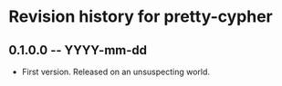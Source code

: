 # Revision history for pretty-cypher

## 0.1.0.0 -- YYYY-mm-dd

* First version. Released on an unsuspecting world.
